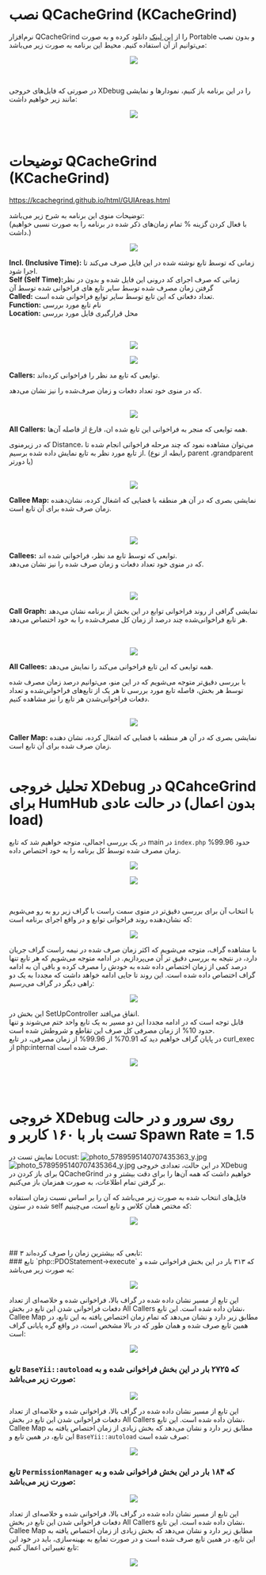 # نصب QCacheGrind (KCacheGrind)  

نرم‌افزار QCacheGrind را از [این لینک](https://sourceforge.net/projects/qcachegrindwin/) دانلود کرده و به صورت Portable و بدون نصب می‌توانیم از آن استفاده کنیم.
محیط این برنامه به صورت زیر می‌باشد:
<p align="center">
<img src="Pasted image 20240701175037.png" align="center">
</p>
<br> 

در صورتی که فایل‌های خروجی XDebug را در این برنامه باز کنیم، نمودارها و نمایشی مانند زیر خواهیم داشت:
<p align="center">
<img src="Pasted image 20240701175150.png" align="center">
</p>
<br>

# توضیحات QCacheGrind (KCacheGrind)
https://kcachegrind.github.io/html/GUIAreas.html

توضیحات منوی این برنامه به شرح زیر می‌باشد:
<br>
(با فعال کردن گزینه % تمام زمان‌های ذکر شده در برنامه را به صورت نسبی خواهیم داشت.)
<br>
<p align="center">
<img src="Pasted image 20240703112942.png" align="center">
</p>
<b>Incl. (Inclusive Time):</b> زمانی که توسط تابع نوشته شده در این فایل صرف می‌کند تا اجرا شود.
<br>
<b>Self (Self Time):</b>زمانی که صرف اجرای کد درونی این فایل شده و بدون در نظر گرفتن زمان مصرف شده توسط سایر تابع های فراخوانی شده توسط آن
<br>
<b>Called:</b> تعداد دفعاتی که این تابع توسط سایر توابع فراخوانی شده است.
<br>
<b>Function:</b> نام تابع مورد بررسی
<br>
<b>Location:</b> محل قرارگیری فایل مورد بررسی
<br>
<br>
<br>
<p align="center">
<img src="Pasted image 20240703113019.png" align="center">
</p>
<p align="center">
<img src="Pasted image 20240703113045.png" align="center">
</p>
<b>Callers:</b> توابعی که تابع مد نظر را فراخوانی کرده‌اند.
<br>

که در منوی خود تعداد دفعات و زمان صرف‌شده را نیز نشان می‌دهد.
<br>
<br>
<p align="center">
<img src="Pasted image 20240703113625.png" align="center">
</p>
<b>All Callers:</b> همه توابعی که منجر به فراخوانی این تابع شده ان، فارغ از فاصله آن‌ها.
<br>

که در زیرمنوی Distance، می‌توان مشاهده نمود که چند مرحله فراخوانی انجام شده تا از تابع مورد نظر به تابع نمایش داده شده برسیم. (رابطه از نوع parent ،grandparent یا دورتر)
<br>
<br>
<p align="center">
<img src="Pasted image 20240703113645.png" align="center">
</p>
<b>Callee Map:</b> نمایشی بصری که در آن هر منطقه با فضایی که اشغال کرده، نشان‌دهنده زمان صرف شده برای آن تابع است.
<br>
<br>
<br>
<p align="center">
<img src="Pasted image 20240703114457.png" align="center">
</p>
<b>Callees:</b> توابعی که توسط تابع مد نظر، فراخوانی شده اند.
<br>
که در منوی خود تعداد دفعات و زمان صرف شده را نیز نشان می‌دهد.
<br>
<br>
<br>
<p align="center">
<img src="Pasted image 20240703114636.png" align="center">
</p>
<b>Call Graph:</b> نمایشی گرافی از روند فراخوانی توابع در این بخش از برنامه نشان می‌دهد هر تابع فراخوانی‌شده چند درصد از زمان کل مصرف‌شده را به خود اختصاص می‌دهد.
<br>
<br>
<br>
<p align="center">
<img src="Pasted image 20240703115112.png" align="center">
</p>
<b>All Callees:</b> همه توابعی که این تابع فراخوانی می‌کند را نمایش می‌دهد.
<br>

با بررسی دقیق‌تر متوجه می‌شویم که در این منو، می‌توانیم درصد زمان مصرف شده توسط هر بخش، فاصله تابع مورد بررسی تا هر یک از تابع‌های فراخوانی‌شده و تعداد دفعات فراخوانی‌شدن هر تابع را نیز مشاهده کنیم.
<br>
<br>
<p align="center">
<img src="Pasted image 20240703115534.png" align="center">
</p>
<b>Caller Map:</b> نمایشی بصری که در آن هر منطقه با فضایی که اشغال کرده، نشان دهنده زمان صرف شده برای آن تابع است.
<br>
<br>

# تحلیل خروجی XDebug در QCahceGrind برای HumHub در حالت عادی (بدون اعمال load)
در یک بررسی اجمالی، متوجه خواهیم شد که تابع main  در `index.php` حدود 99.96% زمان مصرف شده توسط کل برنامه را به خود اختصاص داده.
<p align="center">
<img src="Pasted image 20240703120018.png" align="center">
</p>
<p align="center">
<img src="Screenshot 2024-07-03 121612.png" align="center">
</p>
<br>

با انتخاب آن برای بررسی دقیق‌تر در منوی سمت راست با گراف زیر رو به رو می‌شویم که نشان‌دهنده روند فراخوانی توابع و در واقع اجرای برنامه است:
<p align="center">
<img src="Pasted image 20240703120602.png" align="center">
</p>

با مشاهده گراف، متوجه می‌شویم که اکثر زمان صرف شده در نیمه راست گراف جریان دارد، در نتیجه به بررسی دقیق تر آن می‌پردازیم.
در ادامه متوجه می‌شویم که هر تابع تنها درصد کمی از زمان اختصاص داده شده به خودش را مصرف کرده و باقی آن به ادامه گراف اختصاص داده شده است. این روند تا جایی ادامه خواهد داشت که مجددا به یک دو راهی دیگر در گراف می‌رسیم:
<p align="center">
<img src="Pasted image 20240703120940.png" align="center">
</p>

این بخش در SetUpController اتفاق می‌افتد.
<br>
قابل توجه است که در ادامه مجددا این دو مسیر به یک تابع واحد ختم می‌شوند و تنها حدود 10% از زمان مصرفی کل صرف این تقاطع و شروطش شده است.
<br>
در پایان گراف خواهیم دید که 70.91% از 99.96% از زمان مصرفی، در تابع curl_exec از php:internal صرف شده است.
<p align="center">
<img src="Pasted image 20240703150548.png" align="center">
</p>
<br>
<br>

# خروجی XDebug روی سرور و در حالت تست بار با ۱۶۰ کاربر و Spawn Rate = 1.5

نمایش تست در Locust:
![photo_5789595140707435363_y.jpg](photo_5789595140707435363_y.jpg)
![photo_5789595140707435364_y.jpg](photo_5789595140707435364_y.jpg)
در این حالت، تعدادی خروجی XDebug برای باز کردن در QCacheGrind خواهیم داشت که همه آن‌ها را برای دقت بیشتر و در بر گرفتن تمام اطلاعات، به صورت همزمان باز می‌کنیم.
<br>

فایل‌های انتخاب شده به صورت زیر می‌باشد که آن را بر اساس نسبت زمان استفاده شده در ستون self که مختص همان کلاس و تابع است، می‌چینیم:
<p align="center">
<img src="Pasted image 20240707235745.png" align="center">
</p>
<br>
<br>
## ۳ تابعی که بیشترین زمان را صرف کرده‌اند:
<br>
### تابع `php::PDOStatement->execute` که ۳۱۳ بار در این بخش فراخوانی شده و به صورت زیر می‌باشد:
<p align="center">
<img src="[Pasted image 20240708000211.png" align="center">
</p>
این تابع از مسیر نشان داده شده در گراف بالا، فراخوانی شده و خلاصه‌ای از تعداد دفعات فراخوانی شدن این تابع در بخش All Callers نشان داده شده است.
این تابع، Callee Map مطابق زیر دارد و نشان می‌دهد که تمام زمان اختصاص یافته به این تابع، در همین تابع صرف شده و همان طور که در بالا مشخص است، در واقع گره پایانی گراف است:
<p align="center">
<img src="Pasted image 20240708001213.png" align="center">
</p>


### تابع `BaseYii::autoload` که ۲۷۲۵ بار در این بخش فراخوانی شده و به صورت زیر می‌باشد:
<p align="center">
<img src="Pasted image 20240708000440.png" align="center">
</p>

این تابع از مسیر نشان داده شده در گراف بالا، فراخوانی شده و خلاصه‌ای از تعداد دفعات فراخوانی شدن این تابع در بخش All Callers نشان داده شده است.
این تابع، Callee Map مطابق زیر دارد و نشان می‌دهد که بخش زیادی از  زمان اختصاص یافته به این تابع، در همین تابع و `BaseYii::autoload` صرف شده است:
<p align="center">
<img src="Pasted image 20240708001434.png" align="center">
</p>


### تابع `PermissionManager` که ۱۸۴ بار در این بخش فراخوانی شده و به صورت زیر می‌باشد:
<p align="center">
<img src="Pasted image 20240708000809.png" align="center">
</p>

این تابع از مسیر نشان داده شده در گراف بالا، فراخوانی شده و خلاصه‌ای از تعداد دفعات فراخوانی شدن این تابع در بخش All Callers نشان داده شده است.
این تابع، Callee Map مطابق زیر دارد و نشان می‌دهد که بخش زیادی از  زمان اختصاص یافته به این تابع، در همین تابع صرف شده است و در صورت تمایع به بهینه‌سازی، باید در خود این تابع تغییراتی اعمال کنیم:
<p align="center">
<img src="Pasted image 20240708001606.png" align="center">
</p>


